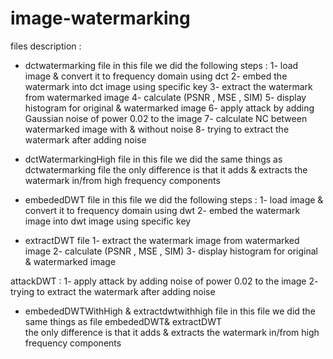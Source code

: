 # image-watermarking

files description : 
- dctwatermarking file 
  in this file we did the following steps : 
  1- load image & convert it to frequency domain using dct 
  2- embed the watermark into dct image using specific key 
  3- extract the watermark from watermarked image
  4- calculate (PSNR , MSE , SIM) 
  5- display histogram for original & watermarked image
  6- apply attack by adding Gaussian noise of power 0.02 to the image 
  7- calculate NC between watermarked image with & without noise
  8- trying to extract the watermark after adding noise
  
- dctWatermarkingHigh file 
  in this file we did the same things as dctwatermarking file 
  the only difference is that it adds & extracts the watermark in/from high frequency components

- embededDWT file 
  in this file we did the following steps : 
  1- load image & convert it to frequency domain using dwt 
  2- embed the watermark image into dwt image using specific key 

- extractDWT file
  1- extract the watermark image from watermarked image
  2- calculate (PSNR , MSE , SIM) 
  3-  display histogram for original & watermarked image

attackDWT :
  1- apply attack by adding noise of power 0.02 to the image 
  2- trying to extract the watermark after adding noise
  
- embededDWTWithHigh & extractdwtwithhigh file 
  in this file we did the same things as  file embededDWT& extractDWT  
  the only difference is that it adds & extracts the watermark in/from high frequency components
  
  
